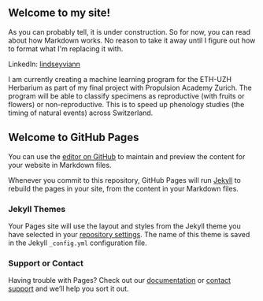 ## Welcome to my site!
As you can probably tell, it is under construction. So for now, you can read about how Markdown works. No reason to take it away until I figure out how to format what I'm replacing it with. 

LinkedIn: [lindseyviann](https://www.linkedin.com/in/lindsey-viann)

I am currently creating a machine learning program for the ETH-UZH Herbarium as part of my final project with Propulsion Academy Zurich. The program will be able to classify specimens as reproductive (with fruits or flowers) or non-reproductive. This is to speed up phenology studies (the timing of natural events) across Switzerland.  








## Welcome to GitHub Pages

You can use the [editor on GitHub](https://github.com/LVParkinson/LVParkinson.github.io/edit/master/index.md) to maintain and preview the content for your website in Markdown files.

Whenever you commit to this repository, GitHub Pages will run [Jekyll](https://jekyllrb.com/) to rebuild the pages in your site, from the content in your Markdown files.






### Jekyll Themes

Your Pages site will use the layout and styles from the Jekyll theme you have selected in your [repository settings](https://github.com/LVParkinson/LVParkinson.github.io/settings). The name of this theme is saved in the Jekyll `_config.yml` configuration file.

### Support or Contact

Having trouble with Pages? Check out our [documentation](https://docs.github.com/categories/github-pages-basics/) or [contact support](https://github.com/contact) and we’ll help you sort it out.
